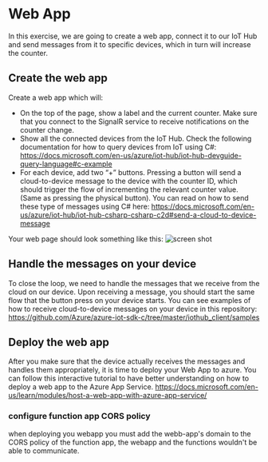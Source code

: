 # Web App
In this exercise, we are going to create a web app, connect it to our IoT Hub and send messages from it to specific devices, which in turn will increase the counter.

## Create the web app
Create a web app which will:
* On the top of the page, show a label and the current counter.
Make sure that you connect to the SignalR service to receive notifications on the counter change. 
* Show all the connected devices from the IoT Hub.
Check the following documentation for how to query devices from IoT using C#:
https://docs.microsoft.com/en-us/azure/iot-hub/iot-hub-devguide-query-language#c-example
* For each device, add two “+” buttons. Pressing a button will send a cloud-to-device message to the device with the counter ID, which should trigger the flow of incrementing the relevant counter value. (Same as pressing the physical button).
You can read on how to send these type of messages using C# here:
https://docs.microsoft.com/en-us/azure/iot-hub/iot-hub-csharp-csharp-c2d#send-a-cloud-to-device-message

Your web page should look something like this:
![screen shot](./ScreenShot.png)

## Handle the messages on your device
To close the loop, we need to handle the messages that we receive from the cloud on our device. Upon receiving a message, you should start the same flow that the button press on your device starts.
You can see examples of how to receive cloud-to-device messages on your device in this repository:
https://github.com/Azure/azure-iot-sdk-c/tree/master/iothub_client/samples

## Deploy the web app
After you make sure that the device actually receives the messages and handles them appropriately, it is time to deploy your Web App to azure.
You can follow this interactive tutorial to have better understanding on how to deploy a web app to the Azure App Service.
https://docs.microsoft.com/en-us/learn/modules/host-a-web-app-with-azure-app-service/

### configure function app CORS policy
when deploying you webapp you must add the webb-app's domain to the CORS policy of the function app, the webapp and the functions wouldn't be able to communicate.

